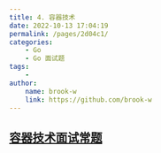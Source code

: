 ```yaml
---
title: 4. 容器技术
date: 2022-10-13 17:04:19
permalink: /pages/2d04c1/
categories:
    - Go
    - Go 面试题
tags:
    -
author:
    name: brook-w
    link: https://github.com/brook-w
---
```


## [容器技术面试常题](/pages/faadc3/)
